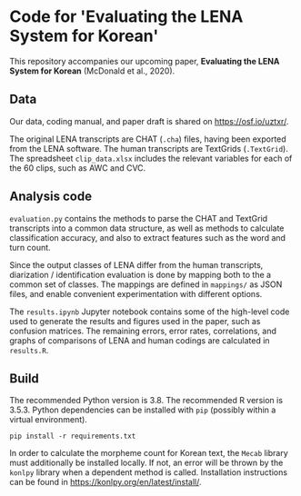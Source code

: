 # Code for 'Evaluating the LENA System for Korean'

This repository accompanies our upcoming paper, **Evaluating the LENA System for Korean** (McDonald et al., 2020).

## Data
Our data, coding manual, and paper draft is shared on https://osf.io/uztxr/.

The original LENA transcripts are CHAT (`.cha`) files, having been exported from the LENA software.
The human transcripts are TextGrids (`.TextGrid`).
The spreadsheet `clip_data.xlsx` includes the relevant variables for each of the 60 clips, such as AWC and CVC.

## Analysis code
`evaluation.py` contains the methods to parse the CHAT and TextGrid transcripts into a common data structure, as well as methods to calculate classification accuracy, and also to extract features such as the word and turn count.

Since the output classes of LENA differ from the human transcripts, diarization / identification evaluation is done by mapping both to the a common set of classes.
The mappings are defined in `mappings/` as JSON files, and enable convenient experimentation with different options.

The `results.ipynb` Jupyter notebook contains some of the high-level code used to generate the results and figures used in the paper, such as confusion matrices. 
The remaining errors, error rates, correlations, and graphs of comparisons of LENA and human codings are calculated in `results.R`.


## Build

The recommended Python version is 3.8.
The recommended R version is 3.5.3.
Python dependencies can be installed with `pip` (possibly within a virtual environment).

```
pip install -r requirements.txt
```

In order to calculate the morpheme count for Korean text, the `Mecab` library must additionally be installed locally.
If not, an error will be thrown by the `konlpy` library when a dependent method is called.
Installation instructions can be found in https://konlpy.org/en/latest/install/.
